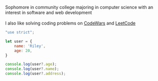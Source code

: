 Sophomore in community college majoring in computer science with an interest in software and web development
<br>
<br>
I also like solving coding problems on [CodeWars](https://www.codewars.com/users/nrfletcher) and [LeetCode](https://leetcode.com/nrfletcher/)

```javascript
"use strict";

let user = {
    name: 'Riley',
    age: 20,
}

console.log(user?.age);
console.log(user?.name);
console.log(user?.address);
```

<!---
nfletcher27/nfletcher27 is a ✨ special ✨ repository because its `README.md` (this file) appears on your GitHub profile.
You can click the Preview link to take a look at your changes.
--->
